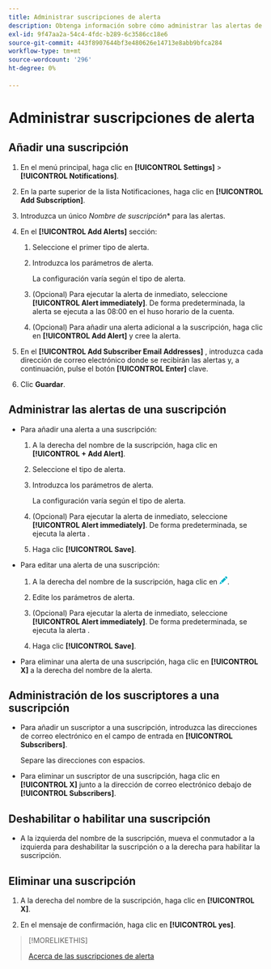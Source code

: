 ```yaml
---
title: Administrar suscripciones de alerta
description: Obtenga información sobre cómo administrar las alertas de correo electrónico automáticas.
exl-id: 9f47aa2a-54c4-4fdc-b289-6c3586cc18e6
source-git-commit: 443f8907644bf3e480626e14713e8abb9bfca284
workflow-type: tm+mt
source-wordcount: '296'
ht-degree: 0%

---
```


# Administrar suscripciones de alerta

## Añadir una suscripción

1. En el menú principal, haga clic en **[!UICONTROL Settings]** > **[!UICONTROL Notifications]**.

1. En la parte superior de la lista Notificaciones, haga clic en **[!UICONTROL Add Subscription]**.

1. Introduzca un único *Nombre de suscripción** para las alertas.

1. En el **[!UICONTROL Add Alerts]** sección:

   1. Seleccione el primer tipo de alerta.

   1. Introduzca los parámetros de alerta.

      La configuración varía según el tipo de alerta.

   1. (Opcional) Para ejecutar la alerta de inmediato, seleccione **[!UICONTROL Alert immediately]**. De forma predeterminada, la alerta se ejecuta a las 08:00 en el huso horario de la cuenta.

   1. (Opcional) Para añadir una alerta adicional a la suscripción, haga clic en **[!UICONTROL Add Alert]** y cree la alerta.

1. En el **[!UICONTROL Add Subscriber Email Addresses]** , introduzca cada dirección de correo electrónico donde se recibirán las alertas y, a continuación, pulse el botón **[!UICONTROL Enter]** clave.

1. Clic **Guardar**.

## Administrar las alertas de una suscripción

* Para añadir una alerta a una suscripción:

   1. A la derecha del nombre de la suscripción, haga clic en **[!UICONTROL + Add Alert]**.

   1. Seleccione el tipo de alerta.

   1. Introduzca los parámetros de alerta.

      La configuración varía según el tipo de alerta.

   1. (Opcional) Para ejecutar la alerta de inmediato, seleccione **[!UICONTROL Alert immediately]**. De forma predeterminada, se ejecuta la alerta <!-- at what time? -->.

   1. Haga clic **[!UICONTROL Save]**.

* Para editar una alerta de una suscripción:

   1. A la derecha del nombre de la suscripción, haga clic en ![Editar](/help/dsp/assets/edit.png).

   1. Edite los parámetros de alerta.

   1. (Opcional) Para ejecutar la alerta de inmediato, seleccione **[!UICONTROL Alert immediately]**. De forma predeterminada, se ejecuta la alerta <!-- at what time? -->.

   1. Haga clic **[!UICONTROL Save]**.

* Para eliminar una alerta de una suscripción, haga clic en **[!UICONTROL X]** a la derecha del nombre de la alerta.

## Administración de los suscriptores a una suscripción

* Para añadir un suscriptor a una suscripción, introduzca las direcciones de correo electrónico en el campo de entrada en **[!UICONTROL Subscribers]**.

   Separe las direcciones con espacios.

* Para eliminar un suscriptor de una suscripción, haga clic en **[!UICONTROL X]** junto a la dirección de correo electrónico debajo de **[!UICONTROL Subscribers]**.

## Deshabilitar o habilitar una suscripción

* A la izquierda del nombre de la suscripción, mueva el conmutador a la izquierda para deshabilitar la suscripción o a la derecha para habilitar la suscripción.

## Eliminar una suscripción

1. A la derecha del nombre de la suscripción, haga clic en **[!UICONTROL X]**.

1. En el mensaje de confirmación, haga clic en **[!UICONTROL yes]**.

>[!MORELIKETHIS]
>
>[Acerca de las suscripciones de alerta](alerts-about.md)
